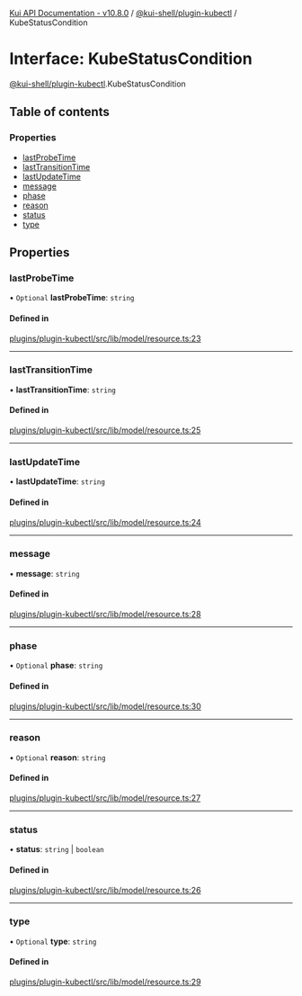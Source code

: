 [Kui API Documentation - v10.8.0](../README.md) / [@kui-shell/plugin-kubectl](../modules/kui_shell_plugin_kubectl.md) / KubeStatusCondition

# Interface: KubeStatusCondition

[@kui-shell/plugin-kubectl](../modules/kui_shell_plugin_kubectl.md).KubeStatusCondition

## Table of contents

### Properties

- [lastProbeTime](kui_shell_plugin_kubectl.KubeStatusCondition.md#lastprobetime)
- [lastTransitionTime](kui_shell_plugin_kubectl.KubeStatusCondition.md#lasttransitiontime)
- [lastUpdateTime](kui_shell_plugin_kubectl.KubeStatusCondition.md#lastupdatetime)
- [message](kui_shell_plugin_kubectl.KubeStatusCondition.md#message)
- [phase](kui_shell_plugin_kubectl.KubeStatusCondition.md#phase)
- [reason](kui_shell_plugin_kubectl.KubeStatusCondition.md#reason)
- [status](kui_shell_plugin_kubectl.KubeStatusCondition.md#status)
- [type](kui_shell_plugin_kubectl.KubeStatusCondition.md#type)

## Properties

### lastProbeTime

• `Optional` **lastProbeTime**: `string`

#### Defined in

[plugins/plugin-kubectl/src/lib/model/resource.ts:23](https://github.com/mra-ruiz/kui/blob/27e887ab4/plugins/plugin-kubectl/src/lib/model/resource.ts#L23)

---

### lastTransitionTime

• **lastTransitionTime**: `string`

#### Defined in

[plugins/plugin-kubectl/src/lib/model/resource.ts:25](https://github.com/mra-ruiz/kui/blob/27e887ab4/plugins/plugin-kubectl/src/lib/model/resource.ts#L25)

---

### lastUpdateTime

• **lastUpdateTime**: `string`

#### Defined in

[plugins/plugin-kubectl/src/lib/model/resource.ts:24](https://github.com/mra-ruiz/kui/blob/27e887ab4/plugins/plugin-kubectl/src/lib/model/resource.ts#L24)

---

### message

• **message**: `string`

#### Defined in

[plugins/plugin-kubectl/src/lib/model/resource.ts:28](https://github.com/mra-ruiz/kui/blob/27e887ab4/plugins/plugin-kubectl/src/lib/model/resource.ts#L28)

---

### phase

• `Optional` **phase**: `string`

#### Defined in

[plugins/plugin-kubectl/src/lib/model/resource.ts:30](https://github.com/mra-ruiz/kui/blob/27e887ab4/plugins/plugin-kubectl/src/lib/model/resource.ts#L30)

---

### reason

• `Optional` **reason**: `string`

#### Defined in

[plugins/plugin-kubectl/src/lib/model/resource.ts:27](https://github.com/mra-ruiz/kui/blob/27e887ab4/plugins/plugin-kubectl/src/lib/model/resource.ts#L27)

---

### status

• **status**: `string` \| `boolean`

#### Defined in

[plugins/plugin-kubectl/src/lib/model/resource.ts:26](https://github.com/mra-ruiz/kui/blob/27e887ab4/plugins/plugin-kubectl/src/lib/model/resource.ts#L26)

---

### type

• `Optional` **type**: `string`

#### Defined in

[plugins/plugin-kubectl/src/lib/model/resource.ts:29](https://github.com/mra-ruiz/kui/blob/27e887ab4/plugins/plugin-kubectl/src/lib/model/resource.ts#L29)
